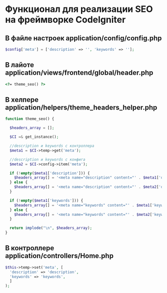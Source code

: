 # Функционал для реализации SEO на фреймворке CodeIgniter

## В файле настроек application/config/config.php

```php
$config['meta'] = ['description' => '', 'keywords' => ''];
```

## В лайоте application/views/frontend/global/header.php

```html
<?= theme_seo() ?>
```

## В хелпере application/helpers/theme_headers_helper.php

```php
function theme_seo() {

  $headers_array = [];

  $CI =& get_instance();

  //description и keywords с контроллера
  $meta1 = $CI->temp->get('meta');

  //description и keywords с конфига
  $meta2 = $CI->config->item('meta');

  if (!empty($meta1['description'])) {
    $headers_array[] = '<meta name="description" content="' . $meta1['description'] . '">';
  } else {
    $headers_array[] = '<meta name="description" content="' . $meta2['description'] . '">';
  }

  if (!empty($meta1['keywords'])) {
    $headers_array[] = '<meta name="keywords" content="' . $meta1['keywords'] . '">';
  } else {
    $headers_array[] = '<meta name="keywords" content="' . $meta2['keywords'] . '">';
  }

  return implode("\n", $headers_array);
}
```

## В контроллере application/controllers/Home.php

```php
$this->temp->set('meta', [
  'description' => 'description',
  'keywords' => 'keywords',
  ]
);
```